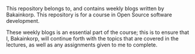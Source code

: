 This repository belongs to, and contains weekly blogs written by Bakainkorp.
This repository is for a course in Open Source software development.

These weekly blogs is an essential part of the course; this is to ensure that I, Bakainkorp, will continue forth with the topics that are covered in the lectures, as well as any assignments given to me to complete.
